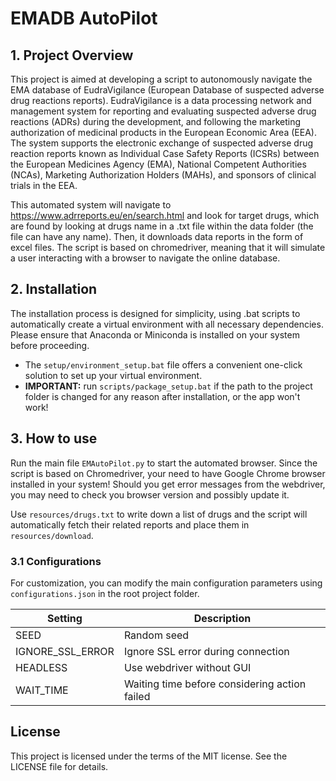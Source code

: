 # EMADB AutoPilot

## 1. Project Overview
This project is aimed at developing a script to autonomously navigate the EMA database of EudraVigilance (European Database of suspected adverse drug reactions reports). EudraVigilance is a data processing network and management system for reporting and evaluating suspected adverse drug reactions (ADRs) during the development, and following the marketing authorization of medicinal products in the European Economic Area (EEA). The system supports the electronic exchange of suspected adverse drug reaction reports known as Individual Case Safety Reports (ICSRs) between the European Medicines Agency (EMA), National Competent Authorities (NCAs), Marketing Authorization Holders (MAHs), and sponsors of clinical trials in the EEA. 

This automated system will navigate to https://www.adrreports.eu/en/search.html and look for target drugs, which are found by looking at drugs name in a .txt file within the data folder (the file can have any name). Then, it downloads data reports in the form of excel files. The script is based on chromedriver, meaning that it will simulate a user interacting with a browser to navigate the online database. 

## 2. Installation 
The installation process is designed for simplicity, using .bat scripts to automatically create a virtual environment with all necessary dependencies. Please ensure that Anaconda or Miniconda is installed on your system before proceeding.

- The `setup/environment_setup.bat` file offers a convenient one-click solution to set up your virtual environment.
- **IMPORTANT:** run `scripts/package_setup.bat` if the path to the project folder is changed for any reason after installation, or the app won't work! 

## 3. How to use
Run the main file `EMAutoPilot.py` to start the automated browser. Since the script is based on Chromedriver, your need to have Google Chrome browser installed in your system! Should you get error messages from the webdriver, you may need to check you browser version and possibly update it. 

Use `resources/drugs.txt` to write down a list of drugs and the script will automatically fetch their related reports and place them in `resources/download`. 

### 3.1 Configurations
For customization, you can modify the main configuration parameters using `configurations.json` in the root project folder. 

| Setting                | Description                                                    |
|------------------------|----------------------------------------------------------------|
| SEED                   | Random seed                                                    |
| IGNORE_SSL_ERROR       | Ignore SSL error during connection                             |
| HEADLESS               | Use webdriver without GUI                                      |
| WAIT_TIME              | Waiting time before considering action failed                  |

## License
This project is licensed under the terms of the MIT license. See the LICENSE file for details.

